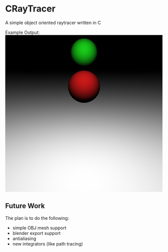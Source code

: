 CRayTracer
==========

A simple object oriented raytracer written in C

Example Output:
![Raytracer Output](Examples/RayTraceTest.jpg?raw=true)

Future Work
------------
The plan is to do the following:

* simple OBJ mesh support
* blender export support
* antialiasing
* new integrators (like path tracing)